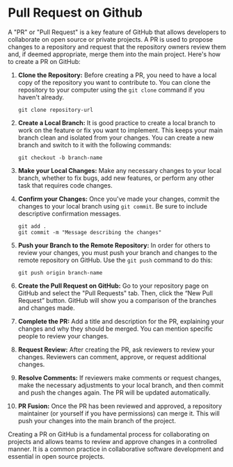 # Pull Request on Github

A "PR" or "Pull Request" is a key feature of GitHub that allows developers to collaborate on open source or private projects. A PR is used to propose changes to a repository and request that the repository owners review them and, if deemed appropriate, merge them into the main project. Here's how to create a PR on GitHub:

1. **Clone the Repository:**
    Before creating a PR, you need to have a local copy of the repository you want to contribute to. You can clone the repository to your computer using the `git clone` command if you haven't already.

    ```shell
    git clone repository-url
    ```

2. **Create a Local Branch:**
    It is good practice to create a local branch to work on the feature or fix you want to implement. This keeps your main branch clean and isolated from your changes. You can create a new branch and switch to it with the following commands:

    ```shell
    git checkout -b branch-name
    ```

3. **Make your Local Changes:**
    Make any necessary changes to your local branch, whether to fix bugs, add new features, or perform any other task that requires code changes.

4. **Confirm your Changes:**
    Once you've made your changes, commit the changes to your local branch using `git commit`. Be sure to include descriptive confirmation messages.

    ```shell
    git add .
    git commit -m "Message describing the changes"
    ```

5. **Push your Branch to the Remote Repository:**
    In order for others to review your changes, you must push your branch and changes to the remote repository on GitHub. Use the `git push` command to do this:

    ```shell
    git push origin branch-name
    ```

6. **Create the Pull Request on GitHub:**
    Go to your repository page on GitHub and select the "Pull Requests" tab. Then, click the “New Pull Request” button. GitHub will show you a comparison of the branches and changes made.

7. **Complete the PR:**
    Add a title and description for the PR, explaining your changes and why they should be merged. You can mention specific people to review your changes.

8. **Request Review:**
    After creating the PR, ask reviewers to review your changes. Reviewers can comment, approve, or request additional changes.

9. **Resolve Comments:**
    If reviewers make comments or request changes, make the necessary adjustments to your local branch, and then commit and push the changes again. The PR will be updated automatically.

10. **PR Fusion:**
     Once the PR has been reviewed and approved, a repository maintainer (or yourself if you have permissions) can merge it. This will push your changes into the main branch of the project.

Creating a PR on GitHub is a fundamental process for collaborating on projects and allows teams to review and approve changes in a controlled manner. It is a common practice in collaborative software development and essential in open source projects.

